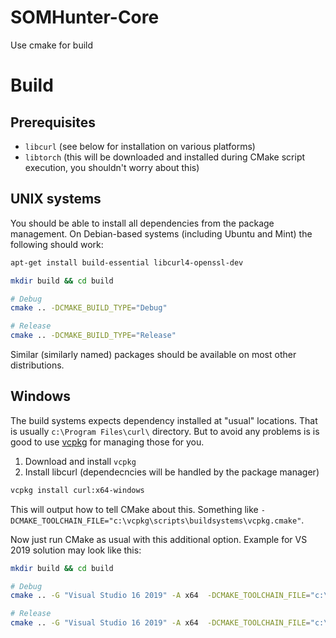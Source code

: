 # SOMHunter-Core

Use cmake for build


# Build

## Prerequisites
- `libcurl` (see below for installation on various platforms)
- `libtorch` (this will be downloaded and installed during CMake script execution, you shouldn't worry about this)

## UNIX systems

You should be able to install all dependencies from the package management. On
Debian-based systems (including Ubuntu and Mint) the following should work:

```sh
apt-get install build-essential libcurl4-openssl-dev 
```

```bash
mkdir build && cd build

# Debug
cmake .. -DCMAKE_BUILD_TYPE="Debug"

# Release
cmake .. -DCMAKE_BUILD_TYPE="Release"
```

Similar (similarly named) packages should be available on most other distributions.

## Windows

The build systems expects dependency installed at "usual" locations. That is usually `c:\Program Files\curl\` directory. 
But to avoid any problems is is good to use [vcpkg](https://docs.microsoft.com/en-us/cpp/build/vcpkg?view=vs-2019) for managing those for you.

1) Download and install `vcpkg`
2) Install libcurl (dependecncies will be handled by the package manager)
```sh
vcpkg install curl:x64-windows
```
This will output how to tell CMake about this. Something like `-DCMAKE_TOOLCHAIN_FILE="c:\vcpkg\scripts\buildsystems\vcpkg.cmake"`.

Now just run CMake as usual with this additional option. Example for VS 2019 solution may look like this:
```sh
mkdir build && cd build

# Debug
cmake .. -G "Visual Studio 16 2019" -A x64  -DCMAKE_TOOLCHAIN_FILE="c:\vcpkg\scripts\buildsystems\vcpkg.cmake" -DCMAKE_BUILD_TYPE="Debug"

# Release
cmake .. -G "Visual Studio 16 2019" -A x64  -DCMAKE_TOOLCHAIN_FILE="c:\vcpkg\scripts\buildsystems\vcpkg.cmake" -DCMAKE_BUILD_TYPE="Release"
```
